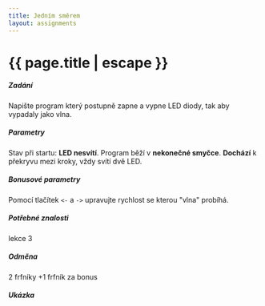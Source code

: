```yaml
---
title: Jedním směrem
layout: assignments
---
```


# {{ page.title | escape }}

##### Zadání

Napište program který postupně zapne a vypne LED diody, tak aby vypadaly jako vlna.

##### Parametry

Stav při startu: **LED nesvítí**.
Program běží v **nekonečné smyčce**.
**Dochází** k překryvu mezi kroky, vždy svítí dvě LED.

##### Bonusové parametry
Pomocí tlačítek `<-` a `->` upravujte rychlost se kterou "vlna" probíhá. 

##### Potřebné znalosti

lekce 3

##### Odměna

2 frfníky
+1 frfník za bonus

##### Ukázka

<!-- FIXME: Add video -->
<!-- <video width="100%" controls>
  <source src="/video/guides/assignments_2_on_off_blink.mp4" type="video/mp4">
</video> -->